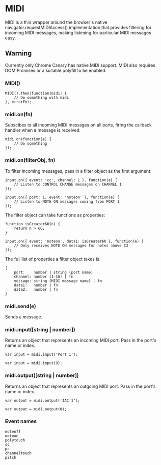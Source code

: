 # MIDI

MIDI is a thin wrapper around the browser's native navigator.requestMIDIAccess()
implementation that provides filtering for incoming MIDI messages, making
listening for particular MIDI messages easy.


## Warning

Currently only Chrome Canary has native MIDI support. MIDI also requires DOM
Promises or a suitable polyfill to be enabled.


### MIDI()

    MIDI().then(function(midi) {
        // Do something with midi
    }, errorFn);


### midi.on(fn)

Subscibes to all incoming MIDI messages on all ports, firing the callback
handler when a message is received.

    midi.on(function(e) {
    	// Do something
    });

### midi.on(filterObj, fn)

To filter incoming messages, pass in a filter object as the first argument:

    input.on({ event: 'cc', channel: 1 }, function(e) {
    	// Listen to CONTROL CHANGE messages on CHANNEL 1
    });

    input.on({ port: 1, event: 'noteon' }, function(e) {
        // Listen to NOTE ON messages coming from PORT 1
    });

The filter object can take functions as properties:

    function isGreater60(n) {
    	return n > 60;
    }
    
    input.on({ event: 'noteon', data1: isGreater60 }, function(e) {
    	// Only receives NOTE ON messages for notes above C3
    });


The full list of properties a filter object takes is:

    {
        port:    number | string (port name)
        channel: number (1-16) | fn
        message: string (MIDI message name) | fn
        data1:   number | fn
        data2:   number | fn
    }


### midi.send(e)

Sends a message.


### midi.input([string | number])

Returns an object that represents an incoming MIDI port. Pass in the port's name
or index.

    var input = midi.input('Port 1');

    var input = midi.input(0);


### midi.output([string | number])

Returns an object that represents an outgoing MIDI port. Pass in the port's name
or index.

    var output = midi.output('IAC 1');

    var output = midi.output(0);


### Event names

    noteoff
    noteon
    polytouch
    cc
    pc
    channeltouch
    pitch